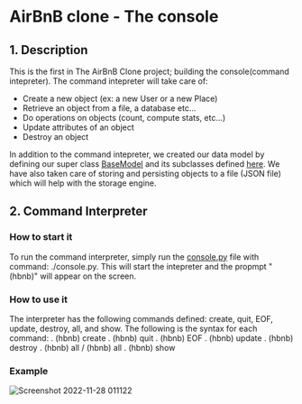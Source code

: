 # AirBnB clone - The console
## 1. Description
This is the first in The AirBnB Clone project; building the console(command intepreter). The command intepreter will take care of:
- Create a new object (ex: a new User or a new Place)
- Retrieve an object from a file, a database etc…
- Do operations on objects (count, compute stats, etc…)
- Update attributes of an object
- Destroy an object

In addition to the command intepreter, we created our data model by defining our super class [BaseModel](https://github.com/ZIHCO/AirBnB_clone/blob/master/models/base_model.py) and its subclasses defined [here](https://github.com/ZIHCO/AirBnB_clone/blob/master/models).
We have also taken care of storing and persisting objects to a file (JSON file) which will help with the storage engine.

## 2. Command Interpreter
### How to start it
To run the command interpreter, simply run the [console.py](https://github.com/ZIHCO/AirBnB_clone/blob/master/console.py) file with command: ./console.py.
This will start the intepreter and the propmpt "(hbnb)" will appear on the screen. 

### How to use it
The interpreter has the following commands defined: create, quit, EOF, update, destroy, all, and show. The following is the syntax for each command:
. (hbnb) create <class name>
. (hbnb) quit
. (hbnb) EOF
. (hbnb) update <class name> <id> <attribute name> <attribute value>
. (hbnb) destroy <class name> <id>
. (hbnb) all / (hbnb) all <class name>
. (hbnb) show <class name> <id>

### Example  
![Screenshot 2022-11-28 011122](https://user-images.githubusercontent.com/54947406/204164804-39664a08-c6d2-4df9-9aa5-53fdfd181f1b.jpg)

